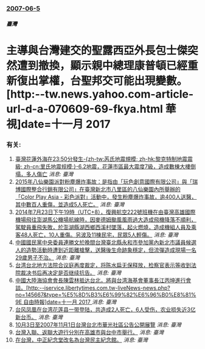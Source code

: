 ### [2007-06-5](/news/2007/06/5/index.md)

##### 臺灣
# 主導與台灣建交的聖露西亞外長包士傑突然遭到撤換，顯示親中總理康普頓已經重新復出掌權，台聖邦交可能出現變數。[http:--tw.news.yahoo.com-article-url-d-a-070609-69-fkya.html 華視]date=十一月 2017 




### 有关:

1. [ 臺灣花蓮外海在23:50分發生-{zh-tw:芮氏地震規模; zh-hk:黎克特制地震震級; zh-cn:里氏地震规模;}-6.2地震，花蓮市區最大震度7級，造成數棟大樓倒塌，多人傷亡](/zh/news/2018/02/6/臺灣花蓮外海在23-50分發生-zh-tw-芮氏地震規模-zh-hk-黎克特制地震震級-zh-cn-里氏地震规模.md) _消息: 臺灣_
2. [2015年八仙樂園派對粉塵爆炸事故：是指由「玩色創意國際有限公司」與「瑞博國際整合行銷有限公司」在臺灣新北市八里區的八仙樂園內所舉辦的「Color Play Asia - 彩色派對」活動中，發生粉塵爆炸事故，逾400人送醫，其中數百人重傷，並造成5人死亡。](/zh/news/2015/06/27/2015年八仙樂園派對粉塵爆炸事故-是指由-玩色創意國際有限公司-與-瑞博國際整合行銷有限公司-在臺灣新北市八里區的八仙.md) _消息: 臺灣_
3. [2014年7月23日下午19時（UTC+8），復興航空222號班機在由臺灣高雄國際機場飛往澎湖馬公機場航線時，因麥德姆颱風風雨過大造成飛機降落不順利，駕駛員重飛失敗，於澎湖縣湖西鄉西溪村墜落，起火燃燒，造成機組人員及乘客48人死亡，10人重傷。另波及11棟民宅，民眾5人輕傷。](/zh/news/2014/07/23/2014年7月23日下午19時-UTC-8-復興航空222號班機在由臺灣高雄國際機場飛往澎湖馬公機場航線時-因麥德姆颱.md) _消息: 臺灣_
4. [ 中國國民黨中央委員連勝文於晚間台灣臺北縣永和市參加黨內新北市議員候選人的造勢活動時遭到近距離槍擊，送醫後生命跡象穩定，但流彈造成現場一名29歲男子不治。](/zh/news/2010/11/26/中國國民黨中央委員連勝文於晚間台灣臺北縣永和市參加黨內新北市議員候選人的造勢活動時遭到近距離槍擊-送醫後生命跡象穩定.md) _消息: 臺灣_
5. [台湾台北地方法院合议庭再度裁定，将陈水扁无保释放，检察官表示等收到法院裁决书后再决定是否继续抗告。](/zh/news/2008/12/18/台湾台北地方法院合议庭再度裁定-将陈水扁无保释放-检察官表示等收到法院裁决书后再决定是否继续抗告.md) _消息: 臺灣_
6. [中國大陸海協會會長陳雲林抵达台北，將與台湾海基會董事長江丙坤進行會談。[http:--iservice.libertytimes.com.tw-liveNews-news.php?no=145667&type=%E5%8D%B3%E6%99%82%E6%96%B0%E8%81%9E 自由時報]date=十一月 2017 ](/zh/news/2008/11/3/中國大陸海協會會長陳雲林抵达台北-將與台湾海基會董事長江丙坤進行會談-http-iservicelibertyt.md) _消息: 臺灣_
7. [台风凤凰在台湾花莲县一带登陆，共造成2人死亡，6人受伤，农业损失近3亿新台币。](/zh/news/2008/07/28/台风凤凰在台湾花莲县一带登陆-共造成2人死亡-6人受伤-农业损失近3亿新台币.md) _消息: 臺灣_
8. [10月3日至2007年11月1日台灣台北市華光社區公告公開展覽](/zh/news/2007/10/3/10月3日至2007年11月1日台灣台北市華光社區公告公開展覽.md) _消息: 臺灣_
9. [台灣入聯、返聯大遊行分別在高雄市與台中市舉行。](/zh/news/2007/09/15/台灣入聯-返聯大遊行分別在高雄市與台中市舉行.md) _消息: 臺灣_
10. [在台灣，中正紀念堂改名為台灣民主紀念館。](/zh/news/2007/05/19/在台灣-中正紀念堂改名為台灣民主紀念館.md) _消息: 臺灣_

